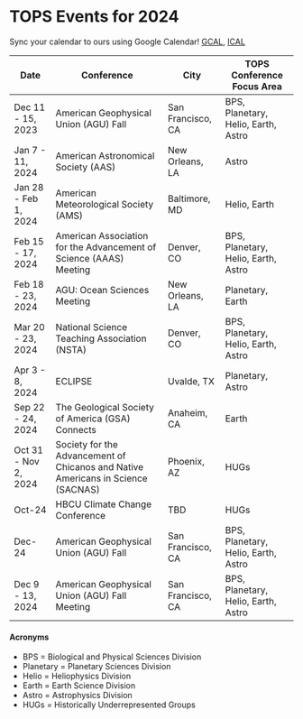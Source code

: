 # TOPS Events for 2024

Sync your calendar to ours using Google Calendar! [GCAL](https://calendar.google.com/calendar/embed?), [ICAL](https://calendar.google.com/calendar/ical/tce6loed2q1rnej3q8t3i0sha0%40group.calendar.google.com/public/basic.ics)

|Date |Conference |City | TOPS Conference Focus Area | 
| - | - | - | - |
| Dec 11 - 15, 2023 | American Geophysical Union (AGU) Fall | San Francisco, CA | BPS, Planetary, Helio, Earth, Astro |
| Jan 7 - 11, 2024 | American Astronomical Society (AAS) | New Orleans, LA | Astro |
| Jan 28 - Feb 1, 2024 | American Meteorological Society (AMS) | Baltimore, MD | Helio, Earth |
| Feb 15 - 17, 2024 | American Association for the Advancement of Science (AAAS) Meeting | Denver, CO | BPS, Planetary, Helio, Earth, Astro |
| Feb 18 - 23, 2024 | AGU: Ocean Sciences Meeting | New Orleans, LA | Planetary, Earth |
| Mar 20 - 23, 2024 | National Science Teaching Association (NSTA) | Denver, CO | BPS, Planetary, Helio, Earth, Astro |
| Apr 3 - 8, 2024 | ECLIPSE | Uvalde, TX | Planetary, Astro |
| Sep 22 - 24, 2024 | The Geological Society of America (GSA) Connects | Anaheim, CA | Earth |
| Oct 31 - Nov 2, 2024 | Society for the Advancement of Chicanos and Native Americans in Science (SACNAS) | Phoenix, AZ | HUGs |
| Oct-24 | HBCU Climate Change Conference | TBD | HUGs |
| Dec-24 | American Geophysical Union (AGU) Fall | San Francisco, CA | BPS, Planetary, Helio, Earth, Astro |
| Dec 9 - 13, 2024 | American Geophysical Union (AGU) Fall Meeting | San Francisco, CA | BPS, Planetary, Helio, Earth, Astro |

#### Acronyms
* BPS = Biological and Physical Sciences Division
* Planetary = Planetary Sciences Division 
* Helio = Heliophysics Division
* Earth = Earth Science Division
* Astro = Astrophysics Division
* HUGs = Historically Underrepresented Groups